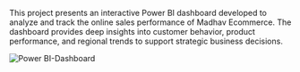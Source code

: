 This project presents an interactive Power BI dashboard developed to analyze and track the online sales performance of Madhav Ecommerce. The dashboard provides deep insights into customer behavior, product performance, and regional trends to support strategic business decisions.

![Power BI-Dashboard ](https://github.com/user-attachments/assets/4fffd665-1096-4b2e-a442-d92480c35e44)
